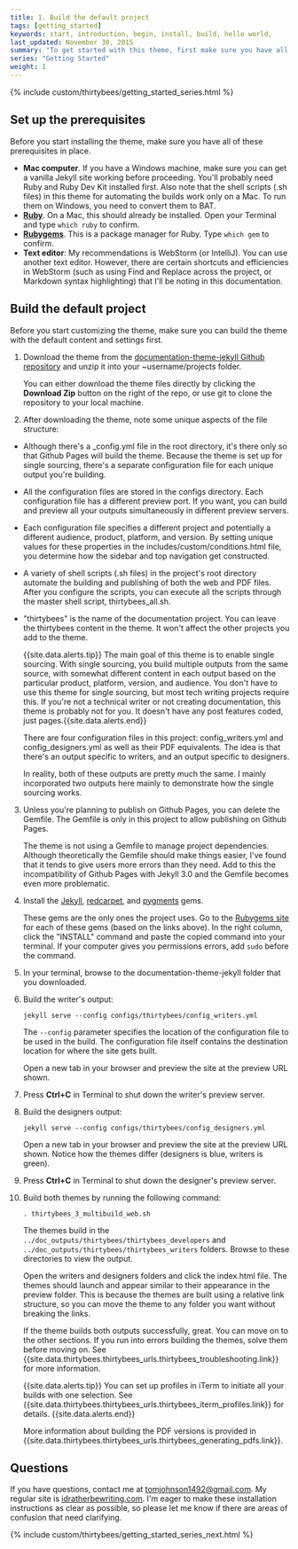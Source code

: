 ```yaml
---
title: 1. Build the default project
tags: [getting_started]
keywords: start, introduction, begin, install, build, hello world,
last_updated: November 30, 2015
summary: "To get started with this theme, first make sure you have all the prerequisites in place; then build the theme following the sample build commands. Because this theme is set up for single sourcing projects, it doesn't follow the same pattern as most Jekyll projects (which have just a _config.yml file in the root directory)."
series: "Getting Started"
weight: 1
---
```


{% include custom/thirtybees/getting_started_series.html %}
## Set up the prerequisites

Before you start installing the theme, make sure you have all of these prerequisites in place.

* **Mac computer**. If you have a Windows machine, make sure you can get a vanilla Jekyll site working before proceeding. You'll probably need Ruby and Ruby Dev Kit installed first. Also note that the shell scripts (.sh files) in this theme for automating the builds work only on a Mac. To run them on Windows, you need to convert them to BAT.  
* **[Ruby](https://www.ruby-lang.org/en/)**. On a Mac, this should already be installed. Open your Terminal and type `which ruby` to confirm. 
* **[Rubygems](https://rubygems.org/pages/download)**. This is a package manager for Ruby. Type `which gem` to confirm.
* **Text editor**: My recommendations is WebStorm (or IntelliJ). You can use another text editor. However, there are certain shortcuts and efficiencies in WebStorm (such as using Find and Replace across the project, or Markdown syntax highlighting) that I'll be noting in this documentation.

## Build the default project

Before you start customizing the theme, make sure you can build the theme with the default content and settings first.

1. Download the theme from the [documentation-theme-jekyll Github repository](https://github.com/tomjohnson1492/documentation-theme-jekyll) and unzip it into your ~username/projects folder. 
    
    You can either download the theme files directly by clicking the **Download Zip** button on the right of the repo, or use git to clone the repository to your local machine. 
	
2. After downloading the theme, note some unique aspects of the file structure: 
 * Although there's a \_config.yml file in the root directory, it's there only so that Github Pages will build the theme. Because the theme is set up for single sourcing, there's a separate configuration file for each unique output you're building. 
 * All the configuration files are stored in the configs directory. Each configuration file has a different preview port. If you want, you can build and preview all your outputs simultaneously in different preview servers. 
 * Each configuration file specifies a different project and potentially a different audience, product, platform, and version. By setting unique values for these properties in the includes/custom/conditions.html file, you determine how the sidebar and top navigation get constructed. 
 * A variety of shell scripts (.sh files) in the project's root directory automate the building and publishing of both the web and PDF files. After you configure the scripts, you can execute all the scripts through the master shell script, thirtybees_all.sh.
 * "thirtybees" is the name of the documentation project. You can leave the thirtybees content in the theme. It won't affect the other projects you add to the theme.
 
    {{site.data.alerts.tip}} The main goal of this theme is to enable single sourcing. With single sourcing, you build multiple outputs from the same source, with somewhat different content in each output based on the particular product, platform, version, and audience. You don't have to use this theme for single sourcing, but most tech writing projects require this. If you're not a technical writer or not creating documentation, this theme is probably not for you. It doesn't have any post features coded, just pages.{{site.data.alerts.end}}
    
    There are four configuration files in this project: config_writers.yml and config_designers.yml as well as their PDF equivalents. The idea is that there's an output specific to writers, and an output specific to designers. 
    
    In reality, both of these outputs are pretty much the same. I mainly incorporated two outputs here mainly to demonstrate how the single sourcing works.

3. Unless you're planning to publish on Github Pages, you can delete the Gemfile. The Gemfile is only in this project to allow publishing on Github Pages.
	
	The theme is not using a Gemfile to manage project dependencies. Although theoretically the Gemfile should make things easier, I've found that it tends to give users more errors than they need. Add to this the incompatibility of Github Pages with Jekyll 3.0 and the Gemfile becomes even more problematic.

4. Install the [Jekyll](https://rubygems.org/gems/jekyll), [redcarpet](https://rubygems.org/gems/redcarpet), and [pygments](https://rubygems.org/gems/pygments.rb) gems.
	
	These gems are the only ones the project uses. Go to the [Rubygems site](https://rubygems.org) for each of these gems (based on the links above). In the right column, click the "INSTALL" command and paste the copied command into your terminal. If your computer gives you permissions errors, add `sudo` before the command.
	
5. In your terminal, browse to the documentation-theme-jekyll folder that you downloaded. 
6. Build the writer's output:
	
    ```
    jekyll serve --config configs/thirtybees/config_writers.yml
    ```
	
    The `--config` parameter specifies the location of the configuration file to be used in the build. The configuration file itself contains the destination location for where the site gets built. 
    
    Open a new tab in your browser and preview the site at the preview URL shown.
	
7. Press **Ctrl+C** in Terminal to shut down the writer's preview server. 
8. Build the designers output:
	
    ```
    jekyll serve --config configs/thirtybees/config_designers.yml
    ```
    
    Open a new tab in your browser and preview the site at the preview URL shown. Notice how the themes differ (designers is blue, writers is green).

9. Press **Ctrl+C** in Terminal to shut down the designer's preview server. 
10. Build both themes by running the following command:

	```
	. thirtybees_3_multibuild_web.sh
	```
	
	The themes build in the `../doc_outputs/thirtybees/thirtybees_developers` and `../doc_outputs/thirtybees/thirtybees_writers` folders. Browse to these directories to view the output. 
	
	Open the writers and designers folders and click the index.html file. The themes should launch and appear similar to their appearance in the preview folder. This is because the themes are built using a relative link structure, so you can move the theme to any folder you want without breaking the links. 
	
    If the theme builds both outputs successfully, great. You can move on to the other sections. If you run into errors building the themes, solve them before moving on. See {{site.data.thirtybees.thirtybees_urls.thirtybees_troubleshooting.link}} for more information.
    
	{{site.data.alerts.tip}} You can set up profiles in iTerm to initiate all your builds with one selection. See {{site.data.thirtybees.thirtybees_urls.thirtybees_iterm_profiles.link}} for details. {{site.data.alerts.end}}
	
	More information about building the PDF versions is provided in {{site.data.thirtybees.thirtybees_urls.thirtybees_generating_pdfs.link}}.

## Questions

If you have questions, contact me at <a href="mailto:tomjohnson1492@gmail.com">tomjohnson1492@gmail.com</a>. My regular site is [idratherbewriting.com](http://idratherbewriting.com). I'm eager to make these installation instructions as clear as possible, so please let me know if there are areas of confusion that need clarifying.

{% include custom/thirtybees/getting_started_series_next.html %}




